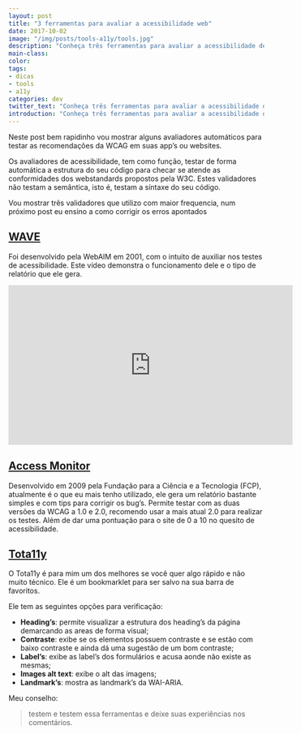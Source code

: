 ```yaml
---
layout: post
title: "3 ferramentas para avaliar a acessibilidade web"
date: 2017-10-02
image: "/img/posts/tools-a11y/tools.jpg"
description: "Conheça três ferramentas para avaliar a acessibilidade de nossos sites."
main-class:
color:
tags:
- dicas
- tools
- a11y
categories: dev
twitter_text: "Conheça três ferramentas para avaliar a acessibilidade de nossos sites."
introduction: "Conheça três ferramentas para avaliar a acessibilidade de nossos sites."
---
```


Neste post bem rapidinho vou mostrar alguns avaliadores automáticos para testar as recomendações da WCAG em suas app’s ou websites.

Os avaliadores de acessibilidade, tem como função, testar de forma automática a estrutura do seu código para checar se atende as conformidades dos webstandards propostos pela W3C. Estes validadores não testam a semântica, isto é, testam a síntaxe do seu código.

Vou mostrar três validadores que utilizo com maior frequencia, num próximo post eu ensino a como corrigir os erros apontados

## [WAVE](https://wave.webaim.org/)

Foi desenvolvido pela WebAIM em 2001, com o intuito de auxiliar nos testes de acessibilidade. Este vídeo demonstra o funcionamento dele e o tipo de relatório que ele gera.

<iframe width="560" height="315" src="https://www.youtube.com/embed/uNFwj0_78hE" frameborder="0" allow="accelerometer; autoplay; encrypted-media; gyroscope; picture-in-picture" allowfullscreen></iframe>

## [Access Monitor](http://www.acessibilidade.gov.pt/accessmonitor/)

Desenvolvido em 2009 pela Fundação para a Ciência e a Tecnologia (FCP), atualmente é o que eu mais tenho utilizado, ele gera um relatório bastante simples e com tips para corrigir os bug’s. Permite testar com as duas versões da WCAG a 1.0 e 2.0, recomendo usar a mais atual 2.0 para realizar os testes. Além de dar uma pontuação para o site de 0 a 10 no quesito de acessibilidade.

## [Tota11y](http://khan.github.io/tota11y/)
O Tota11y é para mim um dos melhores se você quer algo rápido e não muito técnico. Ele é um bookmarklet para ser salvo na sua barra de favoritos.

Ele tem as seguintes opções para verificação:

* **Heading’s**: permite visualizar a estrutura dos heading’s da página demarcando as areas de forma visual;
* **Contraste**: exibe se os elementos possuem contraste e se estão com baixo contraste e ainda dá uma sugestão de um bom contraste;
* **Label’s**: exibe as label’s dos formulários e acusa aonde não existe as mesmas;
* **Images alt text**: exibe o alt das imagens;
* **Landmark’s**: mostra as landmark’s da WAI-ARIA.

Meu conselho:

> testem e testem essa ferramentas e deixe suas experiências nos comentários.
